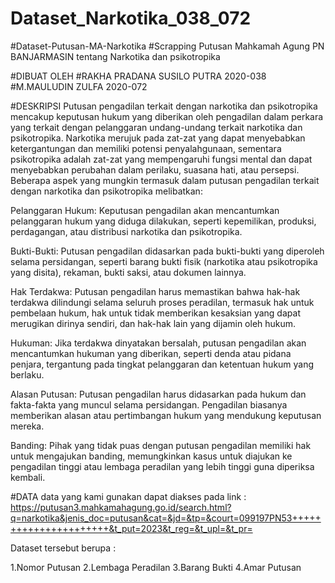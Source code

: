 # Dataset_Narkotika_038_072

#Dataset-Putusan-MA-Narkotika
#Scrapping Putusan Mahkamah Agung PN BANJARMASIN tentang Narkotika dan psikotropika

#DIBUAT OLEH 
#RAKHA PRADANA SUSILO PUTRA 2020-038
#M.MAULUDIN ZULFA 2020-072

#DESKRIPSI
Putusan pengadilan terkait dengan narkotika dan psikotropika mencakup keputusan hukum yang diberikan oleh pengadilan dalam perkara yang terkait dengan pelanggaran undang-undang terkait narkotika dan psikotropika. Narkotika merujuk pada zat-zat yang dapat menyebabkan ketergantungan dan memiliki potensi penyalahgunaan, sementara psikotropika adalah zat-zat yang mempengaruhi fungsi mental dan dapat menyebabkan perubahan dalam perilaku, suasana hati, atau persepsi. Beberapa aspek yang mungkin termasuk dalam putusan pengadilan terkait dengan narkotika dan psikotropika melibatkan:

Pelanggaran Hukum: Keputusan pengadilan akan mencantumkan pelanggaran hukum yang diduga dilakukan, seperti kepemilikan, produksi, perdagangan, atau distribusi narkotika dan psikotropika.

Bukti-Bukti: Putusan pengadilan didasarkan pada bukti-bukti yang diperoleh selama persidangan, seperti barang bukti fisik (narkotika atau psikotropika yang disita), rekaman, bukti saksi, atau dokumen lainnya.

Hak Terdakwa: Putusan pengadilan harus memastikan bahwa hak-hak terdakwa dilindungi selama seluruh proses peradilan, termasuk hak untuk pembelaan hukum, hak untuk tidak memberikan kesaksian yang dapat merugikan dirinya sendiri, dan hak-hak lain yang dijamin oleh hukum.

Hukuman: Jika terdakwa dinyatakan bersalah, putusan pengadilan akan mencantumkan hukuman yang diberikan, seperti denda atau pidana penjara, tergantung pada tingkat pelanggaran dan ketentuan hukum yang berlaku.

Alasan Putusan: Putusan pengadilan harus didasarkan pada hukum dan fakta-fakta yang muncul selama persidangan. Pengadilan biasanya memberikan alasan atau pertimbangan hukum yang mendukung keputusan mereka.

Banding: Pihak yang tidak puas dengan putusan pengadilan memiliki hak untuk mengajukan banding, memungkinkan kasus untuk diajukan ke pengadilan tinggi atau lembaga peradilan yang lebih tinggi guna diperiksa kembali.

#DATA
data yang kami gunakan dapat diakses pada link : https://putusan3.mahkamahagung.go.id/search.html?q=narkotika&jenis_doc=putusan&cat=&jd=&tp=&court=099197PN53++++++++++++++++++++++&t_put=2023&t_reg=&t_upl=&t_pr=

Dataset tersebut berupa :

1.Nomor Putusan
2.Lembaga Peradilan
3.Barang Bukti
4.Amar Putusan
